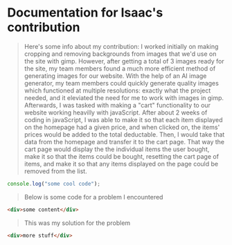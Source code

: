 # Documentation for Isaac's contribution

> Here's some info about my contribution: I worked initially on making cropping and removing backgrounds from images that we'd use on the site with gimp. However, after getting a total of 3 images ready for the site, my team members found a much more efficient method of generating images for our website. With the help of an AI image generator, my team members could quickly generate quality images which functioned at multiple resolutions: exactly what the project needed, and it eleviated the need for me to work with images in gimp.
> Afterwards, I was tasked with making a "cart" functionality to our website working heavilly with javaScript. After about 2 weeks of coding in javaScript, I was able to make it so that each item displayed on the homepage had a given price, and when clicked on, the items' prices would be added to the total deductable. Then, I would take that data from the homepage and transfer it to the cart page. That way the cart page would display the the individual items the user bought, make it so that the items could be bought, resetting the cart page of items, and make it so that any items displayed on the page could be removed from the list.

```js
console.log("some cool code");
```

> Below is some code for a problem I encountered

```html
<div>some content</div>
```

> This was my solution for the problem

```html
<div>more stuff</div>
```
